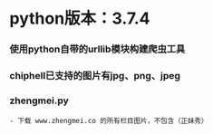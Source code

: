 # python版本：3.7.4 
### 使用python自带的urllib模块构建爬虫工具
### chiphell已支持的图片有jpg、png、jpeg
### zhengmei.py 
    - 下载 www.zhengmei.co 的所有栏目图片，不包含（正妹秀）
